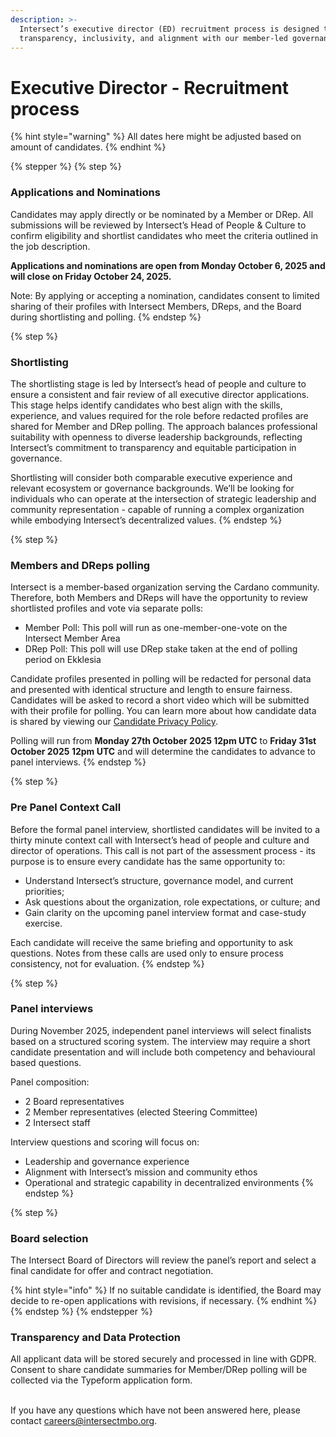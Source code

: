 ```yaml
---
description: >-
  Intersect’s executive director (ED) recruitment process is designed to ensure
  transparency, inclusivity, and alignment with our member-led governance model.
---
```


# Executive Director - Recruitment process

{% hint style="warning" %}
All dates here might be adjusted based on amount of candidates.
{% endhint %}

{% stepper %}
{% step %}
### Applications and Nominations

Candidates may apply directly or be nominated by a Member or DRep. All submissions will be reviewed by Intersect’s Head of People & Culture to confirm eligibility and shortlist candidates who meet the criteria outlined in the job description.

**Applications and nominations are open from Monday October 6, 2025 and will close on Friday October 24, 2025.**&#x20;

Note: By applying or accepting a nomination, candidates consent to limited sharing of their profiles with Intersect Members, DReps, and the Board during shortlisting and polling.
{% endstep %}

{% step %}
### Shortlisting

The shortlisting stage is led by Intersect’s head of people and culture to ensure a consistent and fair review of all executive director applications. This stage helps identify candidates who best align with the skills, experience, and values required for the role before redacted profiles are shared for Member and DRep polling. The approach balances professional suitability with openness to diverse leadership backgrounds, reflecting Intersect’s commitment to transparency and equitable participation in governance.&#x20;

Shortlisting will consider both comparable executive experience and relevant ecosystem or governance backgrounds. We’ll be looking for individuals who can operate at the intersection of strategic leadership and community representation - capable of running a complex organization while embodying Intersect’s decentralized values.
{% endstep %}

{% step %}
### Members and DReps polling

Intersect is a member-based organization serving the Cardano community. Therefore, both Members and DReps will have the opportunity to review shortlisted profiles and vote via separate polls:

* Member Poll: This poll will run as one-member-one-vote on the Intersect Member Area
* DRep Poll: This poll will use DRep stake taken at the end of polling period on Ekklesia

Candidate profiles presented in polling will be redacted for personal data and presented with identical structure and length to ensure fairness. Candidates will be asked to record a short video which will be submitted with their profile for polling. You can learn more about how candidate data is shared by viewing our [Candidate Privacy Policy](../../../legal/policies-and-conditions/candidate-privacy-policy.md).&#x20;

Polling will run from **Monday 27th October 2025 12pm UTC** to **Friday 31st October 2025 12pm UTC** and will determine the candidates to advance to panel interviews.
{% endstep %}

{% step %}
### Pre Panel Context Call

Before the formal panel interview, shortlisted candidates will be invited to a thirty minute context call with Intersect’s head of people and culture and director of operations.  This call is not part of the assessment process - its purpose is to ensure every candidate has the same opportunity to:

* Understand Intersect’s structure, governance model, and current priorities;
* Ask questions about the organization, role expectations, or culture; and
* Gain clarity on the upcoming panel interview format and case-study exercise.

Each candidate will receive the same briefing and opportunity to ask questions. Notes from these calls are used only to ensure process consistency, not for evaluation.
{% endstep %}

{% step %}
### Panel interviews

During November 2025, independent panel interviews will select finalists based on a structured scoring system. The interview may require a short candidate presentation and will include both competency and behavioural based questions.&#x20;

&#x20;Panel composition:

* 2 Board representatives
* 2 Member representatives (elected Steering Committee)
* 2 Intersect staff&#x20;

Interview questions and scoring will focus on:

* Leadership and governance experience
* Alignment with Intersect’s mission and community ethos
* Operational and strategic capability in decentralized environments
{% endstep %}

{% step %}
### Board selection

The Intersect Board of Directors will review the panel’s report and select a final candidate for offer and contract negotiation.&#x20;

{% hint style="info" %}
If no suitable candidate is identified, the Board may decide to re-open applications with revisions, if necessary.
{% endhint %}
{% endstep %}
{% endstepper %}

### Transparency and Data Protection

All applicant data will be stored securely and processed in line with GDPR. Consent to share candidate summaries for Member/DRep polling will be collected via the Typeform application form.&#x20;

\
If you have any questions which have not been answered here, please contact [careers@intersectmbo.org](mailto:careers@intersectmbo.org).
